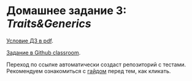 # Домашнее задание 3: _Traits&Generics_

[Условие ДЗ в pdf](statements/hw-03.pdf).

[Задание в Github classroom](https://classroom.github.com/a/4gXwlmzK).

Переход по ссылке автоматически создаст репозиторий с тестами. Рекомендуем ознакомиться с [гайдом](classroom.md) перед тем, как кликать.
